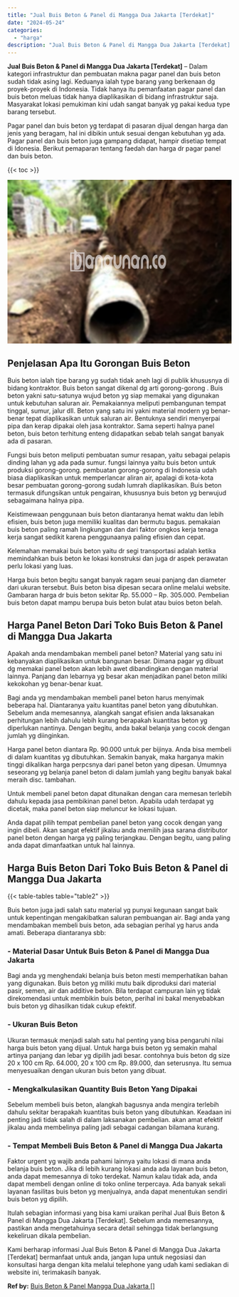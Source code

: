 ```yaml
---
title: "Jual Buis Beton & Panel di Mangga Dua Jakarta [Terdekat]"
date: "2024-05-24"
categories: 
  - "harga"
description: "Jual Buis Beton & Panel di Mangga Dua Jakarta [Terdekat]. Kami berharap informasi Jual Buis Beton & Panel di Mangga Dua Jakarta [Terdekat] bermanfaat untuk..."
---
```


**Jual Buis Beton & Panel di Mangga Dua Jakarta \[Terdekat\]** – Dalam kategori infrastruktur dan pembuatan makna pagar panel dan buis beton sudah tidak asing lagi. Keduanya ialah type barang yang berkenaan dg proyek-proyek di Indonesia. Tidak hanya itu pemanfaatan pagar panel dan buis beton meluas tidak hanya diaplikasikan di bidang infrastruktur saja. Masyarakat lokasi pemukiman kini udah sangat banyak yg pakai kedua type barang tersebut.

Pagar panel dan buis beton yg terdapat di pasaran dijual dengan harga dan jenis yang beragam, hal ini dibikin untuk sesuai dengan kebutuhan yg ada. Pagar panel dan buis beton juga gampang didapat, hampir disetiap tempat di Idonesia. Berikut pemaparan tentang faedah dan harga dr pagar panel dan buis beton.

{{< toc >}}

![Jual Buis Beton & Panel di Mangga Dua Jakarta [Terdekat]](/images/jual-panel-buis-beton-murah-14.png)

## Penjelasan Apa Itu Gorongan Buis Beton

Buis beton ialah tipe barang yg sudah tidak aneh lagi di publik khususnya di bidang kontraktor. Buis beton sangat dikenal dg arti gorong-gorong . Buis beton yakni satu-satunya wujud beton yg siap memakai yang digunakan untuk kebutuhan saluran air. Pemakaiannya meliputi pembangunan tempat tinggal, sumur, jalur dll. Beton yang satu ini yakni material modern yg benar-benar tepat diaplikasikan untuk saluran air. Bentuknya sendiri menyerpai pipa dan kerap dipakai oleh jasa kontraktor. Sama seperti halnya panel beton, buis beton terhitung enteng didapatkan sebab telah sangat banyak ada di pasaran.

Fungsi buis beton meliputi pembuatan sumur resapan, yaitu sebagai pelapis dinding lahan yg ada pada sumur. fungsi lainnya yaitu buis beton untuk produksi gorong-gorong. pembuatan gorong-gorong di Indonesia udah biasa diaplikasikan untuk memperlancar aliran air, apalagi di kota-kota besar pembuatan gorong-gorong sudah lumrah diaplikasikan. Buis beton termasuk difungsikan untuk pengairan, khususnya buis beton yg berwujud sebagaimana halnya pipa.

Keistimewaan penggunaan buis beton diantaranya hemat waktu dan lebih efisien, buis beton juga memiliki kualitas dan bermutu bagus. pemakaian buis beton paling ramah lingkungan dan dari faktor ongkos kerja tenaga kerja sangat sedikit karena penggunaanya paling efisien dan cepat.

Kelemahan memakai buis beton yaitu dr segi transportasi adalah ketika memindahkan buis beton ke lokasi konstruksi dan juga dr aspek perawatan perlu lokasi yang luas.

Harga buis beton begitu sangat banyak ragam seuai panjang dan diameter dari ukuran tersebut. Buis beton bisa dipesan secara online melalui website. Gambaran harga dr buis beton sekitar Rp. 55.000 – Rp. 305.000. Pembelian buis beton dapat mampu berupa buis beton bulat atau buios beton belah.

## Harga Panel Beton Dari Toko Buis Beton & Panel di Mangga Dua Jakarta

Apakah anda mendambakan membeli panel beton? Material yang satu ini kebanyakan diaplikasikan untuk bangunan besar. Dimana pagar yg dibuat dg memakai panel beton akan lebih awet dibandingkan dengan material lainnya. Panjang dan lebarnya yg besar akan menjadikan panel beton miliki kekokohan yg benar-benar kuat.

Bagi anda yg mendambakan membeli panel beton harus menyimak beberapa hal. Diantaranya yaitu kuantitas panel beton yang dibutuhkan. Sebelum anda memesannya, alangkah sangat efisien anda laksanakan perhitungan lebih dahulu lebih kurang berapakah kuantitas beton yg diperlukan nantinya. Dengan begitu, anda bakal belanja yang cocok dengan jumlah yg diinginkan.

Harga panel beton diantara Rp. 90.000 untuk per bijinya. Anda bisa membeli di dalam kuantitas yg dibutuhkan. Semakin banyak, maka harganya makin tinggi dikalikan harga perpcsnya dari panel beton yang dipesan. Umumnya seseorang yg belanja panel beton di dalam jumlah yang begitu banyak bakal meraih disc. tambahan.

Untuk membeli panel beton dapat ditunaikan dengan cara memesan terlebih dahulu kepada jasa pembikinan panel beton. Apabila udah terdapat yg dicetak, maka panel beton siap meluncur ke lokasi tujuan.

Anda dapat pilih tempat pembelian panel beton yang cocok dengan yang ingin dibeli. Akan sangat efektif jikalau anda memilih jasa sarana distributor panel beton dengan harga yg paling terjangkau. Dengan begitu, uang paling anda dapat dimanfaatkan untuk hal lainnya.

## Harga Buis Beton Dari Toko Buis Beton & Panel di Mangga Dua Jakarta

{{< table-tables table="table2" >}}

Buis beton juga jadi salah satu material yg punyai kegunaan sangat baik untuk kepentingan mengakibatkan saluran pembuangan air. Bagi anda yang mendambakan membeli buis beton, ada sebagian perihal yg harus anda amati. Beberapa diantaranya sbb:

### \- Material Dasar Untuk Buis Beton & Panel di Mangga Dua Jakarta

Bagi anda yg menghendaki belanja buis beton mesti memperhatikan bahan yang digunakan. Buis beton yg miliki mutu baik diproduksi dari material pasir, semen, air dan additive beton. Bila terdapat campuran lain yg tidak direkomendasi untuk membikin buis beton, perihal ini bakal menyebabkan buis beton yg dihasilkan tidak cukup efektif.

### \- Ukuran Buis Beton

Ukuran termasuk menjadi salah satu hal penting yang bisa pengaruhi nilai harga buis beton yang dijual. Untuk harga buis beton yg semakin mahal artinya panjang dan lebar yg dipilih jadi besar. contohnya buis beton dg size 20 x 100 cm Rp. 64.000, 20 x 100 cm Rp. 89.000, dan seterusnya. Itu semua menyesuaikan dengan ukuran buis beton yang dibuat.

### \- Mengkalkulasikan Quantity Buis Beton Yang Dipakai

Sebelum membeli buis beton, alangkah bagusnya anda mengira terlebih dahulu sekitar berapakah kuantitas buis beton yang dibutuhkan. Keadaan ini penting jadi tidak salah di dalam laksanakan pembelian. akan amat efektif jikalau anda membelinya paling jadi sebagai cadangan bilamana kurang.

### \- Tempat Membeli Buis Beton & Panel di Mangga Dua Jakarta

Faktor urgent yg wajib anda pahami lainnya yaitu lokasi di mana anda belanja buis beton. Jika di lebih kurang lokasi anda ada layanan buis beton, anda dapat memesannya di toko terdekat. Namun kalau tidak ada, anda dapat membeli dengan online di toko online terpercaya. Ada banyak sekali layanan fasilitas buis beton yg menjualnya, anda dapat menentukan sendiri buis beton yg dipilih.

Itulah sebagian informasi yang bisa kami uraikan perihal Jual Buis Beton & Panel di Mangga Dua Jakarta \[Terdekat\]. Sebelum anda memesannya, pastikan anda mengetahuinya secara detail sehingga tidak berlangsung kekeliruan dikala pembelian.

Kami berharap informasi Jual Buis Beton & Panel di Mangga Dua Jakarta \[Terdekat\] bermanfaat untuk anda, jangan lupa untuk negosiasi dan konsultasi harga dengan kita melalui telephone yang udah kami sediakan di website ini, terimakasih banyak.

**Ref by:** [Buis Beton & Panel Mangga Dua Jakarta []](https://id.wikipedia.org/wiki/Buis)
